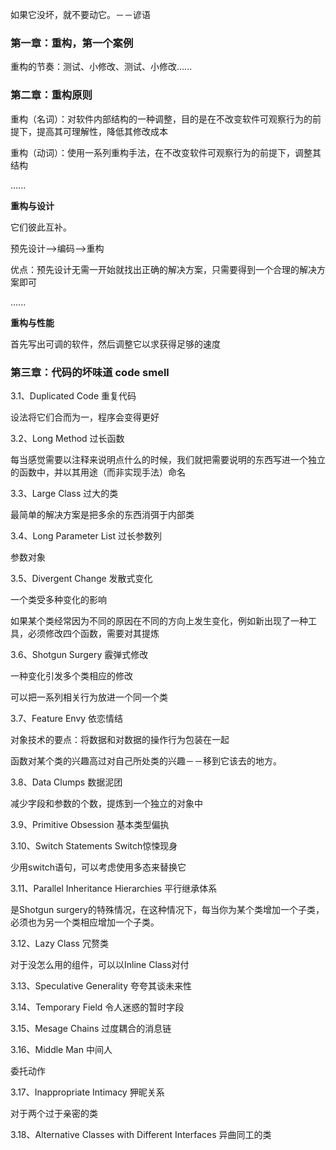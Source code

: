 如果它没坏，就不要动它。－－谚语

### 第一章：重构，第一个案例

重构的节奏：测试、小修改、测试、小修改......

### 第二章：重构原则

重构（名词）：对软件内部结构的一种调整，目的是在不改变软件可观察行为的前提下，提高其可理解性，降低其修改成本

重构（动词）：使用一系列重构手法，在不改变软件可观察行为的前提下，调整其结构

......

**重构与设计**

它们彼此互补。

预先设计--&gt;编码--&gt;重构

优点：预先设计无需一开始就找出正确的解决方案，只需要得到一个合理的解决方案即可

......

**重构与性能**

首先写出可调的软件，然后调整它以求获得足够的速度

### 第三章：代码的坏味道 code smell

3.1、Duplicated Code 重复代码

设法将它们合而为一，程序会变得更好

3.2、Long Method 过长函数

每当感觉需要以注释来说明点什么的时候，我们就把需要说明的东西写进一个独立的函数中，并以其用途（而非实现手法）命名

3.3、Large Class 过大的类

最简单的解决方案是把多余的东西消弭于内部类

3.4、Long Parameter List 过长参数列

参数对象

3.5、Divergent Change 发散式变化

一个类受多种变化的影响

如果某个类经常因为不同的原因在不同的方向上发生变化，例如新出现了一种工具，必须修改四个函数，需要对其提炼

3.6、Shotgun Surgery 霰弹式修改

一种变化引发多个类相应的修改

可以把一系列相关行为放进一个同一个类

3.7、Feature Envy 依恋情结

对象技术的要点：将数据和对数据的操作行为包装在一起

函数对某个类的兴趣高过对自己所处类的兴趣－－移到它该去的地方。

3.8、Data Clumps 数据泥团

减少字段和参数的个数，提炼到一个独立的对象中

3.9、Primitive Obsession 基本类型偏执

3.10、Switch Statements Switch惊悚现身

少用switch语句，可以考虑使用多态来替换它

3.11、Parallel Inheritance Hierarchies 平行继承体系

是Shotgun surgery的特殊情况，在这种情况下，每当你为某个类增加一个子类，必须也为另一个类相应增加一个子类。

3.12、Lazy Class 冗赘类

对于没怎么用的组件，可以以Inline Class对付

3.13、Speculative Generality 夸夸其谈未来性

3.14、Temporary Field 令人迷惑的暂时字段

3.15、Mesage Chains 过度耦合的消息链

3.16、Middle Man 中间人

委托动作

3.17、Inappropriate Intimacy 狎昵关系

对于两个过于亲密的类

3.18、Alternative Classes with Different Interfaces 异曲同工的类



